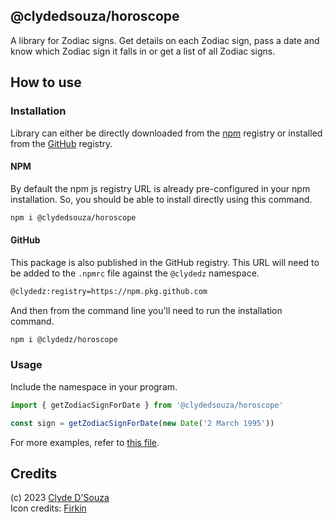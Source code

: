 ## @clydedsouza/horoscope

A library for Zodiac signs. Get details on each Zodiac sign, pass a date and know which Zodiac sign it falls in or get a list of all Zodiac signs.

## How to use
### Installation 
Library can either be directly downloaded from the [npm](https://www.npmjs.com/package/@clydedsouza/horoscope) registry or installed from the [GitHub](https://github.com/ClydeDz/horoscope-npm/pkgs/npm/horoscope) registry.

#### NPM
By default the npm js registry URL is already pre-configured in your npm installation. So, you should be able to install directly using this command. 

```bash
npm i @clydedsouza/horoscope
```

#### GitHub
This package is also published in the GitHub registry. This URL will need to be added to the `.npmrc` file against the `@clydedz` namespace. 

```bash
@clydedz:registry=https://npm.pkg.github.com
```

And then from the command line you'll need to run the installation command. 
```bash
npm i @clydedz/horoscope
```
  
### Usage
Include the namespace in your program.
```typescript
import { getZodiacSignForDate } from '@clydedsouza/horoscope'

const sign = getZodiacSignForDate(new Date('2 March 1995'))
```

For more examples, refer to [this file](./consumer/index.ts).

## Credits
(c) 2023 [Clyde D'Souza](https://clydedsouza.net)   
Icon credits: [Firkin](https://openclipart.org/detail/297192/bold-zodiac-symbols-colour)